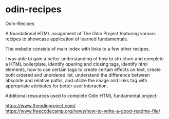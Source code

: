 # odin-recipes
Odin-Recipes 

A foundational HTML assignment of The Odin Project featuring various recipes to showcase application of learned fundamentals.   

The website consists of main index with links to a few other recipes. 

I was able to gain a better understanding of how to structure and complete a HTML boilerplate, identify opening and closing tags, identify html elements, how to use certain tags to create certain effects on text, create both ordered and unordered list, understand the difference between absolute and relative paths, and utilize the image and links tag with appropriate attributes for better user interaction.  

Additional resources used to complete Odin HTML fundamental project:

https://www.theodinproject.com/ 
https://www.freecodecamp.org/news/how-to-write-a-good-readme-file/ 


